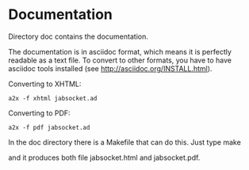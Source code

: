 Documentation
=============

Directory doc contains the documentation.

The documentation is in asciidoc format, which means it is perfectly
readable as a text file. To convert to other formats, you have to have asciidoc
tools installed (see http://asciidoc.org/INSTALL.html).

Converting to XHTML:

	a2x -f xhtml jabsocket.ad

Converting to PDF:

	a2x -f pdf jabsocket.ad

In the doc directory there is a Makefile that can do this. Just type
	make

and it produces both file jabsocket.html and jabsocket.pdf.


